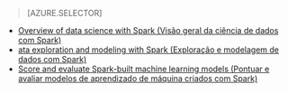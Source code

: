 > [AZURE.SELECTOR]
- [Overview of data science with Spark (Visão geral da ciência de dados com Spark)](../articles/machine-learning-data-science-spark-overview.md)
- [ata exploration and modeling with Spark (Exploração e modelagem de dados com Spark)](../articles/machine-learning/machine-learning-data-science-spark-data-exploration-modeling.md)
- [Score and evaluate Spark-built machine learning models (Pontuar e avaliar modelos de aprendizado de máquina criados com Spark)](../articles/machine-learning/machine-learning-data-science-spark-model-consumption.md)

<!---HONumber=AcomDC_0420_2016-->